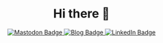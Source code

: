 <div id="header" align="center">
  <h1>Hi there 👋</h1>
</div>
<div id="badges" align="center">
  <a href="https://floss.social/@arnar" rel="me">
    <img src="https://img.shields.io/badge/mastodon-purple?style=for-the-badge&logo=mastodon&logoColor=white" alt="Mastodon Badge"/>
  </a>
  <a href="https://codedbearder.com">
    <img src="https://img.shields.io/badge/blog-red?style=for-the-badge&logo=svelte&logoColor=white" alt="Blog Badge"/>
  </a>
  <a href="https://linkedin.com/in/arnari">
    <img src="https://img.shields.io/badge/LinkedIn-blue?style=for-the-badge&logo=linkedin&logoColor=white" alt="LinkedIn Badge"/>
  </a>
</div>
